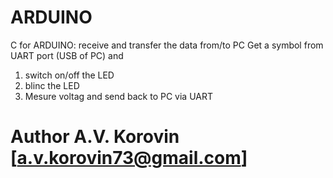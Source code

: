 # ARDUINO
C for ARDUINO: receive and transfer the data from/to PC
Get a symbol from UART port (USB of PC) and 
1. switch on/off the LED 
2. blinc the LED
3. Mesure voltag and send back to PC via UART

# Author A.V. Korovin [a.v.korovin73@gmail.com]
